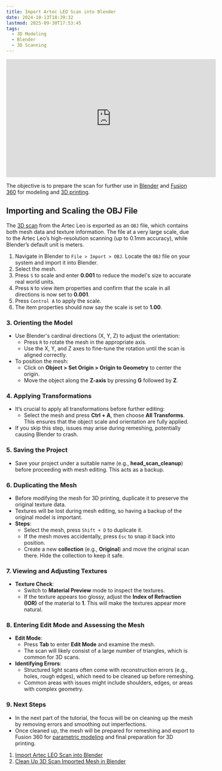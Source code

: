 ```yaml
---
title: Import Artec LEO Scan into Blender
date: 2024-10-13T18:39:32
lastmod: 2025-09-30T17:53:45
tags:
  - 3D Modeling
  - Blender
  - 3D Scanning
---
```


<div class="video-grid">
<div class="iframe-16-9-container">
<iframe class="youTubeIframe" width="560" height="315" src="https://www.youtube.com/embed/-8Tvn8UFG0Y" title="YouTube video player" frameborder="0" allow="accelerometer; autoplay; clipboard-write; encrypted-media; gyroscope; picture-in-picture; web-share" referrerpolicy="strict-origin-when-cross-origin" allowfullscreen></iframe>
</div>
</div>

The objective is to prepare the scan for further use in [Blender](./blender.md) and [Fusion 360](../fusion-360/fusion-360.md) for modeling and [3D printing](../../digital-fabrication/3d-printing/3d-printing.md).

## Importing and Scaling the OBJ File

The [3D scan](../3d-scanning.md) from the Artec Leo is exported as an `OBJ` file, which contains both mesh data and texture information. The file at a very large scale, due to the Artec Leo’s high-resolution scanning (up to 0.1mm accuracy), while Blender’s default unit is meters.

1. Navigate in Blender to `File > Import > OBJ`. Locate the `OBJ` file on your system and import it into Blender.
2. Select the mesh.
3. Press `S` to scale and enter **0.001** to reduce the model's size to accurate real world units.
4. Press `N` to view item properties and confirm that the scale in all directions is now set to **0.001**.
5. Press `Control A` to apply the scale.
6. The item properties should now say the scale is set to **1.00**.

### 3. Orienting the Model

- Use Blender's cardinal directions (X, Y, Z) to adjust the orientation:
  - Press `R` to rotate the mesh in the appropriate axis.
  - Use the X, Y, and Z axes to fine-tune the rotation until the scan is aligned correctly.
- To position the mesh:
  - Click on **Object > Set Origin > Origin to Geometry** to center the origin.
  - Move the object along the **Z-axis** by pressing **G** followed by **Z**.

### 4. Applying Transformations

- It’s crucial to apply all transformations before further editing:
  - Select the mesh and press **Ctrl + A**, then choose **All Transforms**. This ensures that the object scale and orientation are fully applied.
- If you skip this step, issues may arise during remeshing, potentially causing Blender to crash.

### 5. Saving the Project

- Save your project under a suitable name (e.g., **head_scan_cleanup**) before proceeding with mesh editing. This acts as a backup.

### 6. **Duplicating the Mesh**

- Before modifying the mesh for 3D printing, duplicate it to preserve the original texture data.
- Textures will be lost during mesh editing, so having a backup of the original model is important.
- **Steps**:
  - Select the mesh, press `Shift + D` to duplicate it.
  - If the mesh moves accidentally, press `Esc` to snap it back into position.
  - Create a new **collection** (e.g., **Original**) and move the original scan there. Hide the collection to keep it safe.

### 7. **Viewing and Adjusting Textures**

- **Texture Check**:
  - Switch to **Material Preview** mode to inspect the textures.
  - If the texture appears too glossy, adjust the **Index of Refraction (IOR)** of the material to **1**. This will make the textures appear more natural.

### 8. **Entering Edit Mode and Assessing the Mesh**

- **Edit Mode**:
  - Press **Tab** to enter **Edit Mode** and examine the mesh.
  - The scan will likely consist of a large number of triangles, which is common for 3D scans.
- **Identifying Errors**:
  - Structured light scans often come with reconstruction errors (e.g., holes, rough edges), which need to be cleaned up before remeshing.
  - Common areas with issues might include shoulders, edges, or areas with complex geometry.

### 9. **Next Steps**

- In the next part of the tutorial, the focus will be on cleaning up the mesh by removing errors and smoothing out imperfections.
- Once cleaned up, the mesh will be prepared for remeshing and export to Fusion 360 for [parametric modeling](../parametric-modeling.md) and final preparation for 3D printing.

1. [Import Artec LEO Scan into Blender](https://youtu.be/-8Tvn8UFG0Y)
2. [Clean Up 3D Scan Imported Mesh in Blender](https://youtu.be/f7F8jNDWae0)
